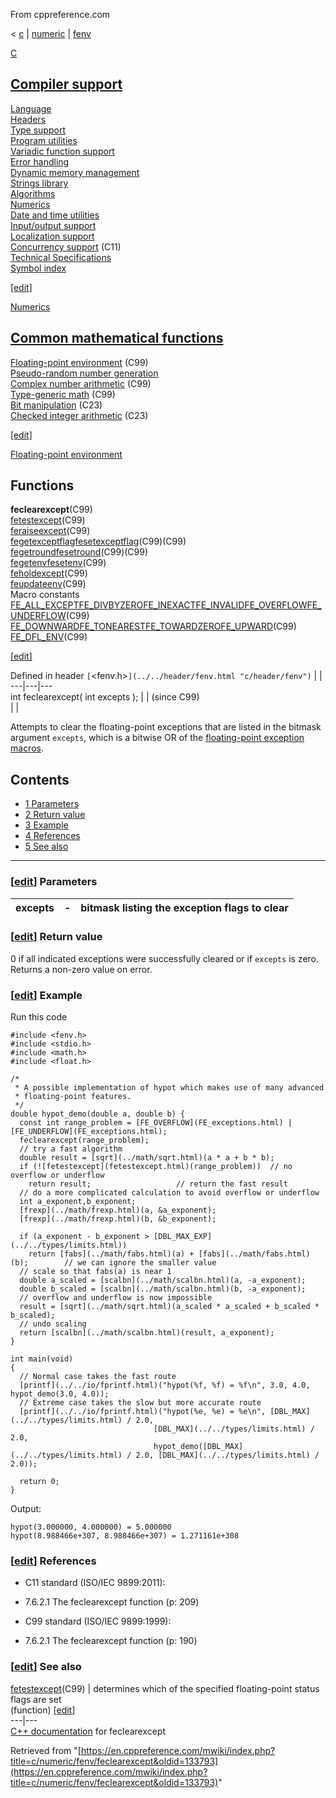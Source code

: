 From cppreference.com

< [c](../../../c.html "c")‎ | [numeric](../../numeric.html "c/numeric")‎ | [fenv](../fenv.html "c/numeric/fenv")

[ C](../../../c.html "c")

[Compiler support](../../compiler_support.html "c/compiler support")  
---  
[Language](../../language.html "c/language")  
[Headers](../../header.html "c/header")  
[Type support](../../types.html "c/types")  
[Program utilities](../../program.html "c/program")  
[Variadic function support](../../variadic.html "c/variadic")  
[Error handling](../../error.html "c/error")  
[Dynamic memory management](../../memory.html "c/memory")  
[Strings library](../../string.html "c/string")  
[Algorithms](../../algorithm.html "c/algorithm")  
[Numerics](../../numeric.html "c/numeric")  
[Date and time utilities](../../chrono.html "c/chrono")  
[Input/output support](../../io.html "c/io")  
[Localization support](../../locale.html "c/locale")  
[Concurrency support](../../thread.html "c/thread") (C11)  
[Technical Specifications](../../experimental.html "c/experimental")  
[Symbol index](../../index.html "c/symbol index")  
  
[[edit]](https://en.cppreference.com/mwiki/index.php?title=Template:c/navbar_content&action=edit)

[ Numerics](../../numeric.html "c/numeric")

[Common mathematical functions](../math.html "c/numeric/math")  
---  
[Floating-point environment](../fenv.html "c/numeric/fenv") (C99)  
[Pseudo-random number generation](../random.html "c/numeric/random")  
[Complex number arithmetic](../complex.html "c/numeric/complex") (C99)  
[Type-generic math](../tgmath.html "c/numeric/tgmath") (C99)  
[Bit manipulation](../../numeric.html#Bit_manipulation "c/numeric") (C23)  
[Checked integer arithmetic](../../numeric.html#Checked_integer_arithmetic "c/numeric") (C23)  
  
[[edit]](https://en.cppreference.com/mwiki/index.php?title=Template:c/numeric/navbar_content&action=edit)

[ Floating-point environment](../fenv.html "c/numeric/fenv")

Functions  
---  
**feclearexcept**(C99)  
[fetestexcept](fetestexcept.html "c/numeric/fenv/fetestexcept")(C99)  
[feraiseexcept](feraiseexcept.html "c/numeric/fenv/feraiseexcept")(C99)  
[fegetexceptflagfesetexceptflag](feexceptflag.html "c/numeric/fenv/feexceptflag")(C99)(C99)  
[fegetroundfesetround](feround.html "c/numeric/fenv/feround")(C99)(C99)  
[fegetenvfesetenv](feenv.html "c/numeric/fenv/feenv")(C99)  
[feholdexcept](feholdexcept.html "c/numeric/fenv/feholdexcept")(C99)  
[feupdateenv](feupdateenv.html "c/numeric/fenv/feupdateenv")(C99)  
Macro constants  
[FE_ALL_EXCEPTFE_DIVBYZEROFE_INEXACTFE_INVALIDFE_OVERFLOWFE_UNDERFLOW](FE_exceptions.html "c/numeric/fenv/FE exceptions")(C99)  
[FE_DOWNWARDFE_TONEARESTFE_TOWARDZEROFE_UPWARD](FE_round.html "c/numeric/fenv/FE round")(C99)  
[FE_DFL_ENV](FE_DFL_ENV.html "c/numeric/fenv/FE DFL ENV")(C99)  
  
[[edit]](https://en.cppreference.com/mwiki/index.php?title=Template:c/numeric/fenv/navbar_content&action=edit)

Defined in header `[`<fenv.h>`](../../header/fenv.html "c/header/fenv")` |  |   
---|---|---  
int feclearexcept( int excepts ); |  |  (since C99)  
| |   
  
Attempts to clear the floating-point exceptions that are listed in the bitmask argument `excepts`, which is a bitwise OR of the [floating-point exception macros](FE_exceptions.html "c/numeric/fenv/FE exceptions"). 

## Contents

  * [1 Parameters](feclearexcept.html#Parameters)
  * [2 Return value](feclearexcept.html#Return_value)
  * [3 Example](feclearexcept.html#Example)
  * [4 References](feclearexcept.html#References)
  * [5 See also](feclearexcept.html#See_also)

  
---  
  
### [[edit](https://en.cppreference.com/mwiki/index.php?title=c/numeric/fenv/feclearexcept&action=edit&section=1 "Edit section: Parameters")] Parameters

excepts  |  \-  |  bitmask listing the exception flags to clear   
---|---|---  
  
### [[edit](https://en.cppreference.com/mwiki/index.php?title=c/numeric/fenv/feclearexcept&action=edit&section=2 "Edit section: Return value")] Return value

​0​ if all indicated exceptions were successfully cleared or if `excepts` is zero. Returns a non-zero value on error. 

### [[edit](https://en.cppreference.com/mwiki/index.php?title=c/numeric/fenv/feclearexcept&action=edit&section=3 "Edit section: Example")] Example

Run this code
    
    
    #include <fenv.h>
    #include <stdio.h>
    #include <math.h>
    #include <float.h>
     
    /*
     * A possible implementation of hypot which makes use of many advanced
     * floating-point features.
     */
    double hypot_demo(double a, double b) {
      const int range_problem = [FE_OVERFLOW](FE_exceptions.html) | [FE_UNDERFLOW](FE_exceptions.html);
      feclearexcept(range_problem);
      // try a fast algorithm
      double result = [sqrt](../math/sqrt.html)(a * a + b * b);
      if (![fetestexcept](fetestexcept.html)(range_problem))  // no overflow or underflow
        return result;                   // return the fast result
      // do a more complicated calculation to avoid overflow or underflow
      int a_exponent,b_exponent;
      [frexp](../math/frexp.html)(a, &a_exponent);
      [frexp](../math/frexp.html)(b, &b_exponent);
     
      if (a_exponent - b_exponent > [DBL_MAX_EXP](../../types/limits.html))
        return [fabs](../math/fabs.html)(a) + [fabs](../math/fabs.html)(b);        // we can ignore the smaller value
      // scale so that fabs(a) is near 1
      double a_scaled = [scalbn](../math/scalbn.html)(a, -a_exponent);
      double b_scaled = [scalbn](../math/scalbn.html)(b, -a_exponent);
      // overflow and underflow is now impossible 
      result = [sqrt](../math/sqrt.html)(a_scaled * a_scaled + b_scaled * b_scaled);
      // undo scaling
      return [scalbn](../math/scalbn.html)(result, a_exponent);
    }
     
    int main(void)
    {
      // Normal case takes the fast route
      [printf](../../io/fprintf.html)("hypot(%f, %f) = %f\n", 3.0, 4.0, hypot_demo(3.0, 4.0));
      // Extreme case takes the slow but more accurate route
      [printf](../../io/fprintf.html)("hypot(%e, %e) = %e\n", [DBL_MAX](../../types/limits.html) / 2.0, 
                                    [DBL_MAX](../../types/limits.html) / 2.0, 
                                    hypot_demo([DBL_MAX](../../types/limits.html) / 2.0, [DBL_MAX](../../types/limits.html) / 2.0));
     
      return 0;
    }

Output: 
    
    
    hypot(3.000000, 4.000000) = 5.000000
    hypot(8.988466e+307, 8.988466e+307) = 1.271161e+308

### [[edit](https://en.cppreference.com/mwiki/index.php?title=c/numeric/fenv/feclearexcept&action=edit&section=4 "Edit section: References")] References

  * C11 standard (ISO/IEC 9899:2011): 



    

  * 7.6.2.1 The feclearexcept function (p: 209) 



  * C99 standard (ISO/IEC 9899:1999): 



    

  * 7.6.2.1 The feclearexcept function (p: 190) 



### [[edit](https://en.cppreference.com/mwiki/index.php?title=c/numeric/fenv/feclearexcept&action=edit&section=5 "Edit section: See also")] See also

[ fetestexcept](fetestexcept.html "c/numeric/fenv/fetestexcept")(C99) |  determines which of the specified floating-point status flags are set   
(function) [[edit]](https://en.cppreference.com/mwiki/index.php?title=Template:c/numeric/fenv/dsc_fetestexcept&action=edit)  
---|---  
[C++ documentation](../../../cpp/numeric/fenv/feclearexcept.html "cpp/numeric/fenv/feclearexcept") for feclearexcept  
  
Retrieved from "[https://en.cppreference.com/mwiki/index.php?title=c/numeric/fenv/feclearexcept&oldid=133793](https://en.cppreference.com/mwiki/index.php?title=c/numeric/fenv/feclearexcept&oldid=133793)" 
